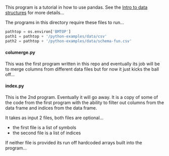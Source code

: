 
This program is a tutorial in how to use pandas.
See the
[Intro to data structures](https://pandas.pydata.org/docs/user_guide/dsintro.html) for more details...

The programs in this directory require these files to run...

```python
pathtop = os.environ['BMTOP']
path1 = pathtop + '/python-examples/data/csv'
path2 = pathtop + '/python-examples/data/schema-fun.csv'
```

#### columerge.py
This was the first program written in this repo and eventually
its job will be to merge columns from different data files but
for now it just kicks the ball off...

#### index.py
This is the 2nd program.  Eventually it will go away.  It is
a copy of some of the code from the first program with the ability to filter out
columns from the data frame and indices from the data frame.

It takes as input 2 files, both files are optional...
* the first file is a list of symbols
* the second file is a list of indices

If neither file is provided its run off hardcoded arrays
built into the program...
